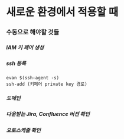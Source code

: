 # 새로운 환경에서 적용할 때

### 수동으로 해야할 것들

##### IAM 키 페어 생성

##### ssh 등록

```
evan $(ssh-agent -s)
ssh-add (키페어 private key 경로)
```

##### 도메인 

##### 다운받는 Jira, Confluence 버전 확인

##### 오토스케줄 확인